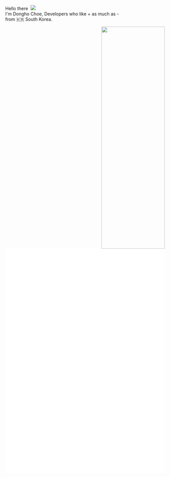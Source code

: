 Hello there&nbsp; <img width=40 src="https://cdn.jsdelivr.net/gh/Th3Wall/assets-cdn/PersonalGithubReadme/HandGreet.gif" width="35px" /><br/>
I'm Dongho Choe, Developers who like + as much as - <br/>
from :kr: South Korea. <br/>

</p>
<img align="right" src="https://render.gitanimals.org/lines/hamfan524?pet-id=586046163751617059" width="200" height="700" />  
<p align="left">

![Metrics](/github-metrics.svg)

